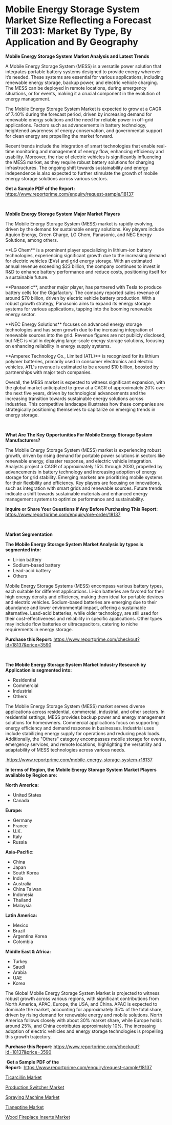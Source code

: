 <p><h1>Mobile Energy Storage System Market Size Reflecting a Forecast Till 2031: Market By Type, By Application and By Geography</h1></p><p><strong>Mobile Energy Storage System Market Analysis and Latest Trends</strong></p>
<p><p>A Mobile Energy Storage System (MESS) is a versatile power solution that integrates portable battery systems designed to provide energy wherever it’s needed. These systems are essential for various applications, including renewable energy storage, backup power, and electric vehicle charging. The MESS can be deployed in remote locations, during emergency situations, or for events, making it a crucial component in the evolution of energy management.</p><p>The Mobile Energy Storage System Market is expected to grow at a CAGR of 7.40% during the forecast period, driven by increasing demand for renewable energy solutions and the need for reliable power in off-grid applications. Factors such as advancements in battery technology, heightened awareness of energy conservation, and governmental support for clean energy are propelling the market forward. </p><p>Recent trends include the integration of smart technologies that enable real-time monitoring and management of energy flow, enhancing efficiency and usability. Moreover, the rise of electric vehicles is significantly influencing the MESS market, as they require robust battery solutions for charging infrastructures. The ongoing shift towards sustainability and energy independence is also expected to further stimulate the growth of mobile energy storage solutions across various sectors.</p></p>
<p><strong>Get a Sample PDF of the Report:&nbsp;</strong> <a href="https://www.reportprime.com/enquiry/request-sample/18137?utm_campaign=117&utm_medium=2&utm_source=Github&utm_content=ia&utm_term=20112024&utm_id=mobile-energy-storage-system">https://www.reportprime.com/enquiry/request-sample/18137</a></p>
<p>&nbsp;</p>
<p><strong>Mobile Energy Storage System Major Market Players</strong></p>
<p><p>The Mobile Energy Storage System (MESS) market is rapidly evolving, driven by the demand for sustainable energy solutions. Key players include Aquion Energy, Green Charge, LG Chem, Panasonic, and NEC Energy Solutions, among others. </p><p>**LG Chem** is a prominent player specializing in lithium-ion battery technologies, experiencing significant growth due to the increasing demand for electric vehicles (EVs) and grid energy storage. With an estimated annual revenue exceeding $23 billion, the company continues to invest in R&D to enhance battery performance and reduce costs, positioning itself for a sustainable future.</p><p>**Panasonic**, another major player, has partnered with Tesla to produce battery cells for the Gigafactory. The company reported sales revenue of around $70 billion, driven by electric vehicle battery production. With a robust growth strategy, Panasonic aims to expand its energy storage systems for various applications, tapping into the booming renewable energy sector.</p><p>**NEC Energy Solutions** focuses on advanced energy storage technologies and has seen growth due to the increasing integration of renewable sources into the grid. Revenue figures are not publicly disclosed, but NEC is vital in deploying large-scale energy storage solutions, focusing on enhancing reliability in energy supply systems.</p><p>**Amperex Technology Co., Limited (ATL)** is recognized for its lithium polymer batteries, primarily used in consumer electronics and electric vehicles. ATL's revenue is estimated to be around $10 billion, boosted by partnerships with major tech companies.</p><p>Overall, the MESS market is expected to witness significant expansion, with the global market anticipated to grow at a CAGR of approximately 20% over the next five years, driven by technological advancements and the increasing transition towards sustainable energy solutions across industries. This competitive landscape illustrates how these companies are strategically positioning themselves to capitalize on emerging trends in energy storage.</p></p>
<p>&nbsp;</p>
<p><strong>What Are The Key Opportunities For Mobile Energy Storage System Manufacturers?</strong></p>
<p><p>The Mobile Energy Storage System (MESS) market is experiencing robust growth, driven by rising demand for portable power solutions in sectors like renewable energy, disaster response, and electric vehicle integration. Analysts project a CAGR of approximately 15% through 2030, propelled by advancements in battery technology and increasing adoption of energy storage for grid stability. Emerging markets are prioritizing mobile systems for their flexibility and efficiency. Key players are focusing on innovations, such as integration with smart grids and renewable sources. Future trends indicate a shift towards sustainable materials and enhanced energy management systems to optimize performance and sustainability.</p></p>
<p><strong>Inquire or Share Your Questions If Any Before Purchasing This Report:</strong> <a href="https://www.reportprime.com/enquiry/pre-order/18137?utm_campaign=117&utm_medium=2&utm_source=Github&utm_content=ia&utm_term=20112024&utm_id=mobile-energy-storage-system">https://www.reportprime.com/enquiry/pre-order/18137</a></p>
<p>&nbsp;</p>
<p><strong>Market Segmentation</strong></p>
<p><strong>The Mobile Energy Storage System Market Analysis by types is segmented into:</strong></p>
<p><ul><li>Li-ion battery</li><li>Sodium-based battery</li><li>Lead-acid battery</li><li>Others</li></ul></p>
<p><p>Mobile Energy Storage Systems (MESS) encompass various battery types, each suitable for different applications. Li-ion batteries are favored for their high energy density and efficiency, making them ideal for portable devices and electric vehicles. Sodium-based batteries are emerging due to their abundance and lower environmental impact, offering a sustainable alternative. Lead-acid batteries, while older technology, are still used for their cost-effectiveness and reliability in specific applications. Other types may include flow batteries or ultracapacitors, catering to niche requirements in energy storage.</p></p>
<p><strong>Purchase this Report:&nbsp;</strong><a href="https://www.reportprime.com/checkout?id=18137&price=3590&utm_campaign=117&utm_medium=2&utm_source=Github&utm_content=ia&utm_term=20112024&utm_id=mobile-energy-storage-system">https://www.reportprime.com/checkout?id=18137&price=3590</a></p>
<p>&nbsp;</p>
<p><strong>The Mobile Energy Storage System Market Industry Research by Application is segmented into:</strong></p>
<p><ul><li>Residential</li><li>Commercial</li><li>Industrial</li><li>Others</li></ul></p>
<p><p>The Mobile Energy Storage System (MESS) market serves diverse applications across residential, commercial, industrial, and other sectors. In residential settings, MESS provides backup power and energy management solutions for homeowners. Commercial applications focus on supporting energy efficiency and demand response in businesses. Industrial uses include stabilizing energy supply for operations and reducing peak loads. Additionally, the "Others" category encompasses mobile storage for events, emergency services, and remote locations, highlighting the versatility and adaptability of MESS technologies across various needs.</p></p>
<p><a href="https://www.reportprime.com/mobile-energy-storage-system-r18137?utm_campaign=117&utm_medium=2&utm_source=Github&utm_content=ia&utm_term=20112024&utm_id=mobile-energy-storage-system">&nbsp;https://www.reportprime.com/mobile-energy-storage-system-r18137</a></p>
<p><strong>In terms of Region, the Mobile Energy Storage System Market Players available by Region are:</strong></p>
<p>
    <p> <strong> North America: </strong>
        <ul>
            <li>United States</li>
            <li>Canada</li>
        </ul>
        </p> 
    <p> <strong> Europe: </strong>
        <ul>
            <li>Germany</li>
            <li>France</li>
            <li>U.K.</li>
            <li>Italy</li>
            <li>Russia</li>
        </ul>
        </p> 
    <p> <strong> Asia-Pacific: </strong>
        <ul>
            <li>China</li>
            <li>Japan</li>
            <li>South Korea</li>
            <li>India</li>
            <li>Australia</li>
            <li>China Taiwan</li>
            <li>Indonesia</li>
            <li>Thailand</li>
            <li>Malaysia</li>
        </ul>
        </p> 
    <p> <strong> Latin America: </strong>
        <ul>
            <li>Mexico</li>
            <li>Brazil</li>
            <li>Argentina Korea</li>
            <li>Colombia</li>
        </ul>
        </p> 
    <p> <strong> Middle East & Africa: </strong>
        <ul>
            <li>Turkey</li>
            <li>Saudi</li>
            <li>Arabia</li>
            <li>UAE</li>
            <li>Korea</li>
        </ul>
    </p>
    </p>
<p><p>The Global Mobile Energy Storage System Market is projected to witness robust growth across various regions, with significant contributions from North America, APAC, Europe, the USA, and China. APAC is expected to dominate the market, accounting for approximately 35% of the total share, driven by rising demand for renewable energy and mobile solutions. North America follows closely with about 30% market share, while Europe holds around 25%, and China contributes approximately 10%. The increasing adoption of electric vehicles and energy storage technologies is propelling this growth trajectory.</p></p>
<p><strong>Purchase this Report: </strong><a href="https://www.reportprime.com/checkout?id=18137&price=3590&utm_campaign=117&utm_medium=2&utm_source=Github&utm_content=ia&utm_term=20112024&utm_id=mobile-energy-storage-system">https://www.reportprime.com/checkout?id=18137&price=3590</a></p>
<p>&nbsp;<strong>Get a Sample PDF of the Report:&nbsp;&nbsp;</strong><a href="https://www.reportprime.com/enquiry/request-sample/18137?utm_campaign=117&utm_medium=2&utm_source=Github&utm_content=ia&utm_term=20112024&utm_id=mobile-energy-storage-system">https://www.reportprime.com/enquiry/request-sample/18137</a></p>
<p><strong></strong></p>
<p><p><a href="https://issuu.com/reportprime-2/docs/ticarcillin-market-size-2030.pptx_2be5ea5936d167?utm_campaign=117&utm_medium=2&utm_source=Github&utm_content=ia&utm_term=20112024&utm_id=mobile-energy-storage-system">Ticarcillin Market</a></p><p><a href="https://github.com/AshikRahman991/Market-Research-Report-List-1/blob/main/production-switcher-market.md?utm_campaign=117&utm_medium=2&utm_source=Github&utm_content=ia&utm_term=20112024&utm_id=mobile-energy-storage-system">Production Switcher Market</a></p><p><a href="https://www.linkedin.com/pulse/spraying-machine-market-evolution-future-outlook-forecasting-hdxxc?utm_campaign=117&utm_medium=2&utm_source=Github&utm_content=ia&utm_term=20112024&utm_id=mobile-energy-storage-system">Spraying Machine Market</a></p><p><a href="https://issuu.com/reportprime-2/docs/tianeptine-market-size-2030.pptx_3048e082b1cd2e?utm_campaign=117&utm_medium=2&utm_source=Github&utm_content=ia&utm_term=20112024&utm_id=mobile-energy-storage-system">Tianeptine Market</a></p><p><a href="https://www.linkedin.com/pulse/unveiling-wood-fireplace-inserts-market-drivers-projected-qpzpc?utm_campaign=117&utm_medium=2&utm_source=Github&utm_content=ia&utm_term=20112024&utm_id=mobile-energy-storage-system">Wood Fireplace Inserts Market</a></p></p>